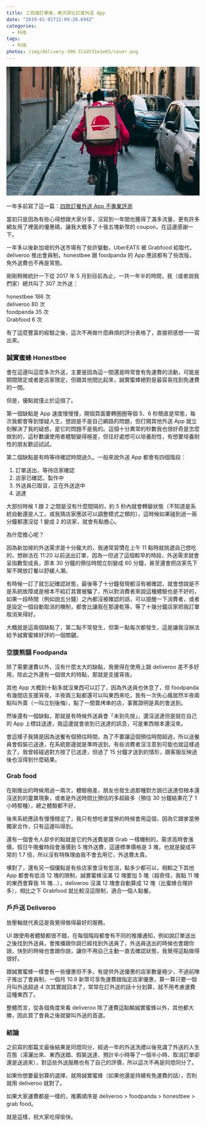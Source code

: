 ```yaml
---
title: 三百個訂單後，再次評比訂餐外送 App
date: "2019-01-01T12:09:20.694Z"
categories:
  - 科技
tags:
  - 科技
photos: /img/delivery-300-311d531e1e65/cover.png
---
```


![](/img/delivery-300-311d531e1e65/0__kIiR6fG71PjGIk7o.jpg)

一年多前寫了這一篇：[四款訂餐外送 App 不專業評測](https://medium.com/hulis-blog/delivery-services-2d90ec1e3555)

當初只是因為有些心得想跟大家分享，沒寫到一年間也獲得了滿多流量，更有許多網友用了裡面的優惠碼，讓我大概多了十張五塊新幣的 coupon，在這邊感謝一下。

一年多以後新加坡的外送市場有了些許變動，UberEATS 被 Grabfood 給取代，deliveroo 推出會員制，honestbee 跟 foodpanda 的 App 應該都有了些改版，免外送費也不再是常態。

剛剛稍微統計一下從 2017 年 5 月到目前為止，一共一年半的時間，我（或者說我們家）總共叫了 307 次外送：

honestbee 186 次  
deliveroo 80 次  
foodpanda 35 次  
Grabfood 6 次

有了這麼豐富的經驗之後，這次不再做什麼麻煩的評分表格了，直接把感想一一寫出來。

### 誠實蜜蜂 Honestbee

會在這邊叫這麼多次外送，主要是因為這一間還是時常會有免運費的活動，可能是期間限定或者是店家限定，但跟其他間比起來，誠實蜜蜂絕對是最容易找到免運費的一間。

但是，優點就僅止於這個了。

第一個缺點是 App 速度慢慢慢，開個頁面要轉圈圈等個 5、6 秒簡直是常態，每次我都會等到懷疑人生，想說是不是自己網路的問題，但打開其他外送 App 就立刻解決了我的疑惑，是它的問題不是我的。這個十分異常的秒數我也很好奇是怎麼做到的，這秒數讓使用者體驗變得極差，但往好處想可以培養耐性，有想要培養耐性的朋友歡迎試試。

第二個缺點是有時等待確認時間過久。一般來說外送 App 都會有四個階段：

1.  訂單送出，等待店家確認
2.  店家已確認，製作中
3.  外送員已取貨，正在外送途中
4.  送達

大部份時候 1 跟 2 之間是沒有什麼間隔的，約 5 秒內就會轉變狀態（不知道是系統自動還是人工，或我猜店家應該可以調整模式之類的），這時候如果碰到過一兩分鐘都還沒從 1 變成 2 的店家，就會有點擔心。

為什麼擔心呢？

因為新加坡的外送需求是十分龐大的，我通常習慣在上午 11 點時就挑選自己想吃的，想辦法在 11:20 以前送出訂單，因為一但過了這個較早的時段，外送需求就會呈指數型成長，原本 30 分鐘的預估時間立刻變成 60 分鐘，甚至還會把店家先下架不開放訂餐以舒緩人潮。

有時候一訂了就忘記確認狀態，最後等了十分鐘發現都沒有被確認，就會想說是不是系統故障或是根本不給訂其實被騙了，所以對消費者來說這種體驗也是不好的，如果一段時間（例如說五分鐘）之內都沒被確認的話，可以提醒一下消費者，或者是設定一個自動取消的機制，都會比讓我在那邊乾等，等了十幾分鐘店家把我訂單取消來得好。

大概就是這兩個缺點了，第二點不常發生，但第一點每次都發生，這是讓我沒辦法給予誠實蜜蜂好評的一個關鍵。

### 空腹熊貓 Foodpanda

除了需要運費以外，沒有什麼太大的缺點，我覺得在使用上跟 deliveroo 差不多好用，除此之外還有一個很大的特點，那就是支援宵夜。

其他 App 大概到十點多就沒東西可以訂了，因為外送員也休息了，但 foodpanda 有幾間店支援宵夜，半夜兩三點都還可以叫東西來吃，我有一次失心瘋居然半夜兩點叫外賣（一叫立刻後悔），點了一間賣烤串的店，事實證明是真的會送到。

然後還有一個缺點，那就是有時候外送員會「未到先按」，還沒送達但是就在自己的 App 上標註送達，我這邊就會收到已送達的訊息，可是東西根本還沒來。

會這樣子我猜是因為送餐有個預估時間，為了不要讓這個預估時間超過，所以送餐員會假裝已送達，在系統那邊就是準時送到，有些消費者沒注意到可能也就這樣過去了。我曾經碰過對方按了已送達，但過了 15 分鐘才送到的情形，跟客服反映過後也沒得到什麼結果。

### Grab food

在剛推出的時候用過一兩次，體驗極差，朋友也發生過那種對方說已送達但根本還沒送到的靈異現象，或者是外送時間比預估的多超級多（預估 30 分鐘結果花了 1 小時那種），總之體驗都不好。

後來系統應該有慢慢穩定了，我只有想吃麥當勞的時候會用這個，因為它跟麥當勞獨家合作，只有這邊叫得到。

還有一個會令人卻步的點就是它的外送費是跟 Grab 一樣機制的，需求高時會漲價，假日午晚餐時段會漲價到 5 塊外送費，這邊標準價格是 3 塊，也就是變成平常的 1.7 倍，所以沒有特殊理由我不會去用它，外送費太貴。

噢對了，還有另一個優點是有些店家會沒有低消，點多少都可以，相較之下其他 App 都會有低消 12 塊的限制，誠實蜜蜂沒滿 12 塊要加 5 塊（超奇怪，我點 11 塊的東西會算我 16 塊…），deliveroo 沒滿 12 塊會自動算成 12 塊（比蜜蜂合理許多），相比之下 Grabfood 就比較沒這限制，適合一個人點餐。

### 戶戶送 Deliveroo

放壓軸就代表這是我覺得做得最好的服務。

UI 跟使用者體驗都很不錯，在每個階段都會有不同的推播通知，例如說訂單送出之後找到外送員，會推播跟你說已經找到外送員了，外送員送出的時候也會跟你說，快到的時候也會跟你說，讓你不用自己主動一直去確認狀態，我覺得這點做得很好。

跟誠實蜜蜂一樣會有一些優惠但不多，有提供外送優惠的店家數量極少，不過前陣子推出了會員制，一個月 10.9 新幣可享免運費跟指定店家優惠，算一算只要一個月叫外送超過 4 次其實就回本了，常常在訂外送的話十分划算，就不用考慮運費這種東西了。

整體而言，從各個角度來看 deliveroo 除了運費這點輸誠實蜜蜂以外，其他都大勝，因此買了會員之後就變叫外送的首選。

### 結論

之前寫的那篇文最後結果是同燈同分，經過一年的外送洗禮以後見識了外送的人生百態（湯灑出來、東西送錯、假裝送達、預計半小時等了一個半小時、取消訂單卻還是送過來），對這些外送服務也有了自己的評價，所以這次不再是同燈同分了。

如果你想要最划算的選擇，就用誠實蜜蜂（如果他還是持續有免運費的話），否則就用 deliveroo 就對了。

如果大家運費都是一樣的，推薦順序是 deliveroo > foodpanda > honestbee > grab food。

就是這樣，祝大家吃得愉快。
